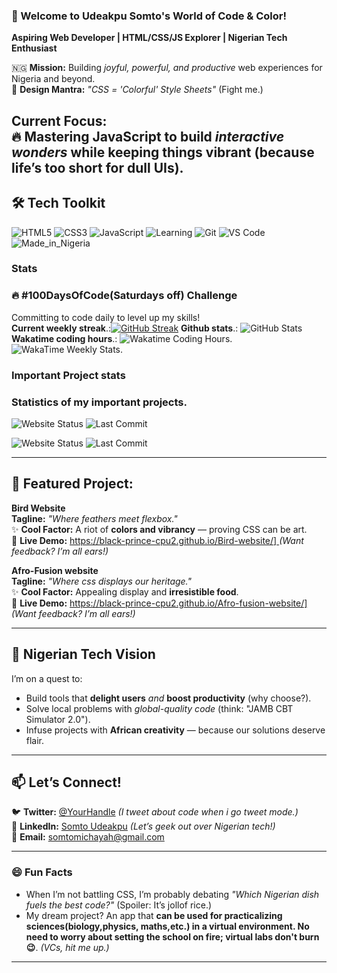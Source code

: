 ### 🌟 Welcome to Udeakpu Somto's World of Code & Color!  
**Aspiring Web Developer | HTML/CSS/JS Explorer | Nigerian Tech Enthusiast**  

🇳🇬 **Mission:** Building *joyful, powerful, and productive* web experiences for Nigeria and beyond.  
🎨 **Design Mantra:** *"CSS = 'Colorful' Style Sheets"* (Fight me.)  

**Current Focus:**  
🔥 Mastering JavaScript to build *interactive wonders* while keeping things **vibrant** (because life’s too short for dull UIs).
---

## 🛠️ Tech Toolkit  
![HTML5](https://img.shields.io/badge/HTML5-E34F26?style=for-the-badge&logo=html5&logoColor=white)
![CSS3](https://img.shields.io/badge/CSS3-1572B6?style=for-the-badge&logo=css3&logoColor=white)
![JavaScript](https://img.shields.io/badge/JavaScript-F7DF1E?style=for-the-badge&logo=javascript&logoColor=black)
![Learning](https://img.shields.io/badge/Learning-JS-9cf?style=for-the-badge)
![Git](https://img.shields.io/badge/Git-F05032?style=for-the-badge&logo=git&logoColor=white)
![VS Code](https://img.shields.io/badge/VS_Code-007ACC?style=for-the-badge&logo=visual-studio-code&logoColor=white)
![Made_in_Nigeria](https://img.shields.io/badge/MADE_IN_NG-1DA1F2?style=for-the-badge&logo=data:image/svg+xml;base64,PHN2ZyB4bWxucz0iaHR0cDovL3d3dy53My5vcmcvMjAwMC9zdmciIHZpZXdCb3g9IjAgMCA1MTIgNTEyIj48cGF0aCBmaWxsPSIjMDA3MjAwIiBkPSJNMCAwaDUxMnY1MTJIMHoiLz48cGF0aCBmaWxsPSIjZmZmIiBkPSJNMjU2IDI1Nk0xNzAgMjU2aDE3MiIvPjwvc3ZnPg==)

### Stats

### 🔥 #100DaysOfCode(Saturdays off) Challenge  
   Committing to code daily to level up my skills!  
   **Current weekly streak**.:[![GitHub Streak](https://streak-stats.demolab.com?user=Black-prince-cpu2&theme=dark&mode=weekly&fire=FF0000&ring=FF0000&currStreakLabel=FFFFFF)](https://git.io/streak-stats)
   **Github stats**.: ![GitHub Stats](https://github-readme-stats.vercel.app/api?username=Black-prince-cpu2&show_icons=true)
   **Wakatime coding hours**.: ![Wakatime Coding Hours](https://wakatime.com/badge/user/@fc47ed9f-5f6e-409f-8ebd-938e7d4550f6.svg).
                              ![WakaTime Weekly Stats](https://github-readme-stats.vercel.app/api/wakatime?username=Black_Prince&layout=compact).
   
### Important Project stats
  
### Statistics of my important projects.
![Website Status](https://img.shields.io/website?url=https://https://black-prince-cpu2.github.io/Bird-website/)
![Last Commit](https://img.shields.io/github/last-commit/Black-prince-cpu2/Bird-website)

![Website Status](https://img.shields.io/website?url=https://https://https://black-prince-cpu2.github.io/Afro-fusion-website/)
![Last Commit](https://img.shields.io/github/last-commit/Black-prince-cpu2/Afro-fusion-website)


---
## 🦜 Featured Project: 
**Bird Website**  
**Tagline:** *"Where feathers meet flexbox."*  
✨ **Cool Factor:** A riot of **colors and vibrancy** — proving CSS can be art.  
🔗 **Live Demo:** [https://black-prince-cpu2.github.io/Bird-website/]  ](#) *(Want feedback? I’m all ears!)*

**Afro-Fusion website**  
**Tagline:** *"Where css displays our heritage."*  
✨ **Cool Factor:** Appealing display and **irresistible food**.  
🔗 **Live Demo:** [https://black-prince-cpu2.github.io/Afro-fusion-website/]  ](#) *(Want feedback? I’m all ears!)*  

---

## 🚀 Nigerian Tech Vision  
I’m on a quest to:  
- Build tools that **delight users** *and* **boost productivity** (why choose?).  
- Solve local problems with *global-quality code* (think: "JAMB CBT Simulator 2.0").  
- Infuse projects with **African creativity** — because our solutions deserve flair.  

---

## 📫 Let’s Connect!  
🐦 **Twitter:** [@YourHandle](https://twitter.com/) *(I tweet about code when i go tweet mode.)*  
💼 **LinkedIn:** [Somto Udeakpu](https://www.linkedin.com/in/somto-udeakpu-63a1542b7/?trk=opento_sprofile_pfeditor) *(Let’s geek out over Nigerian tech!)*  
📧 **Email:** somtomichayah@gmail.com  

---

### 😄 Fun Facts  
- When I’m not battling CSS, I’m probably debating *"Which Nigerian dish fuels the best code?"* (Spoiler: It’s jollof rice.)  
- My dream project? An app that **can be used for practicalizing sciences(biology,physics, maths,etc.) in a virtual environment. No need to worry about setting the school on fire; virtual labs don't burn 😉**. *(VCs, hit me up.)*  

--- 

